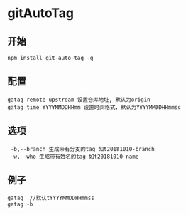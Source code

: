 # gitAutoTag
## 开始
    npm install git-auto-tag -g

## 配置
    gatag remote upstream 设置仓库地址, 默认为origin
    gatag time YYYYMMDDHHmm 设置时间格式，默认为YYYYMMDDHHmmss
## 选项
     -b,--branch 生成带有分支的tag 如t20181010-branch
     -w,--who 生成带有姓名的tag 如t20181010-name

## 例子
    gatag  //默认tYYYYMMDDHHmmss
    gatag -b
